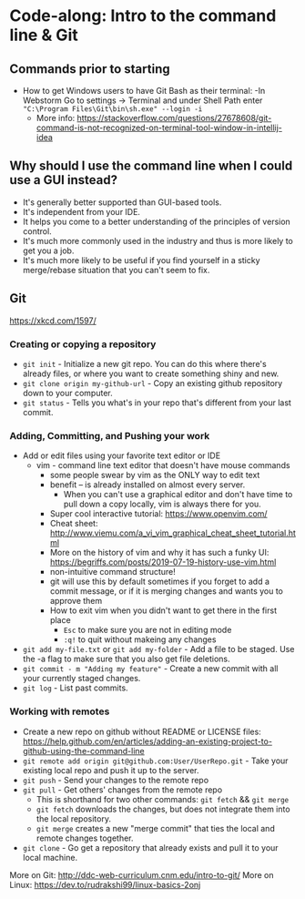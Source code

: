 # Code-along: Intro to the command line & Git

## Commands prior to starting
- How to get Windows users to have Git Bash as their terminal:
  -In Webstorm Go to settings -> Terminal and under Shell Path enter `
  "C:\Program Files\Git\bin\sh.exe" --login -i`
    - More info: https://stackoverflow.com/questions/27678608/git-command-is-not-recognized-on-terminal-tool-window-in-intellij-idea

## Why should I use the command line when I could use a GUI instead?
- It's generally better supported than GUI-based tools.
- It's independent from your IDE.
- It helps you come to a better understanding of the principles of version control.
- It's much more commonly used in the industry and thus is more likely to get you a job.
- It's much more likely to be useful if you find yourself in a sticky merge/rebase situation that you can't seem to fix.

## Git
https://xkcd.com/1597/

### Creating or copying a repository
- `git init` - Initialize a new git repo.  You can do this where there's already files, or where you want to create something shiny and new.
- `git clone origin my-github-url` - Copy an existing github repository down to your computer.
- `git status` - Tells you what's in your repo that's different from your last commit.

### Adding, Committing, and Pushing your work
- Add or edit files using your favorite text editor or IDE
    - vim - command line text editor that doesn't have mouse commands
        - some people swear by vim as the ONLY way to edit text
        - benefit – is already installed on almost every server.
            - When you can't use a graphical editor and don't have time to pull down a copy locally, vim is always there for you.
        - Super cool interactive tutorial: https://www.openvim.com/
        - Cheat sheet: http://www.viemu.com/a_vi_vim_graphical_cheat_sheet_tutorial.html
        - More on the history of vim and why it has such a funky UI: https://begriffs.com/posts/2019-07-19-history-use-vim.html
        - non-intuitive command structure!
        - git will use this by default sometimes if you forget to add a commit message, or if it is merging changes and wants you to approve them
        - How to exit vim when you didn't want to get there in the first place
            - `Esc` to make sure you are not in editing mode
            - `:q!` to quit without makeing any changes
- `git add my-file.txt` or `git add my-folder` - Add a file to be staged. Use the -a flag to make sure that you also get file deletions.
- `git commit - m "Adding my feature"` - Create a new commit with all your currently staged changes.
- `git log` - List past commits.

### Working with remotes
- Create a new repo on github without README or LICENSE files: https://help.github.com/en/articles/adding-an-existing-project-to-github-using-the-command-line
- `git remote add origin git@github.com:User/UserRepo.git` - Take your existing local repo and push it up to the server.
- `git push` - Send your changes to the remote repo
- `git pull` - Get others' changes from the remote repo
    - This is shorthand for two other commands: `git fetch` && `git merge`
    - `git fetch` downloads the changes, but does not integrate them into the local repository.
    - `git merge` creates a new "merge commit" that ties the local and remote changes together.
- `git clone` - Go get a repository that already exists and pull it to your local machine.

More on Git: http://ddc-web-curriculum.cnm.edu/intro-to-git/
More on Linux: https://dev.to/rudrakshi99/linux-basics-2onj
